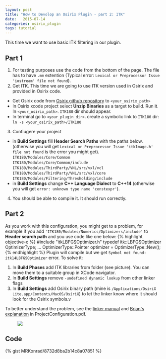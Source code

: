 ```yaml
---
layout: post
title: "How to Devolop an Osirix Plugin - part 2: ITK"
date:   2015-07-14
categories: osirix_plugin
tags: tutorial
---
```


This time we want to use basic ITK filtering in our plugin.

## Part 1
1. For testing purposes use the code from the bottom of the page. The file has to have ``.mm`` extention (Typical error: ``Lexical or Preprocessor Issue 'iostream' file not found``). 
2. Get ITK. This time we are going to use ITK version used in Osirix and provided in Osirix code.
  * Get Osirix code from [Osirix github repository](https://github.com/pixmeo/osirix) to ``<your_osirix_path>``
  * In Osirix xcode project select **Unzip Binaries** as a target to build. Run it. In ``<your_osirix_path>``. ``ITK180`` dir should appear.
  * In terminal go to ``<your_plugin_dir>``. create a symbolic link to ``ITK180`` dir:  
  `ln -s <your_osirix_path>/ITK180`
3. Confiugere your project
  * in **Build Settings** fill **Header Search Paths** with the paths below. (otherwise you will get ``Lexical or Preprocessor Issue 'itkImage.h' file not found`` is the error you might get).    
  ``ITK180/Modules/Core/Common``    
   ``ITK180/Modules/Core/Common/include``  
   ``ITK180/Modules/ThirdParty/VNL/src/vxl/vcl``   
   ``ITK180/Modules/ThirdParty/VNL/src/vxl/core``   
   ``ITK180/Modules/Filtering/Thresholding/include``  
  * in **Build Settings** change **C++ Language Dialect** to **C++14** (otherwise you will get ``error: unknown type name 'constexpr'``).
4. You should be able to compile it. It should run correctly.

## Part 2
As you work with this configuration, you might get to a problem, for example if you add ``'ITK180/Modules/Numerics/Optimizers/include'`` to **Header search path** and you use code like one below:
{% highlight objective-c %}
#include "itkLBFGSOptimizer.h"
typedef itk::LBFGSOptimizer OptimizerType;
...
OptimizerType::Pointer optimizer = OptimizerType::New();
{% endhighlight %}
Plugin will compile but we get ``Symbol not found: itk14LBFGSOptimizer`` error. To solve it:

1. In **Build Phases** add ITK libraries from <ITK180> folder (see picture). You can move them to a suitable group in XCode navigator. 
2. In **Build Settings** remove ``-undefined dynamic lookup`` from other linker flags
3. In **Build Settings** add Osirix binary path (mine is ``/Applications/OsiriX Lite.app/Contents/MacOS/OsiriX``) to let the linker know where it should look for the Osirix symbols.v

To better understand the problem, see the [linker manual](http://www.manpages.info/macosx/ld.1.html) and [Brian's explanation](http://campar.in.tum.de/Students/SepOsiriXSegmentation) in ProjectConfiguration.pdf.

<figure>
  <a href="{{ site.url }}/images/Tutorial/PhaseSettings.png"><img src="{{ site.url }}/images/Tutorial/PhaseSettings.png"></a>
</figure>

## Code 
{% gist MRKonrad/8732d8ba2b14c8a07851 %}

